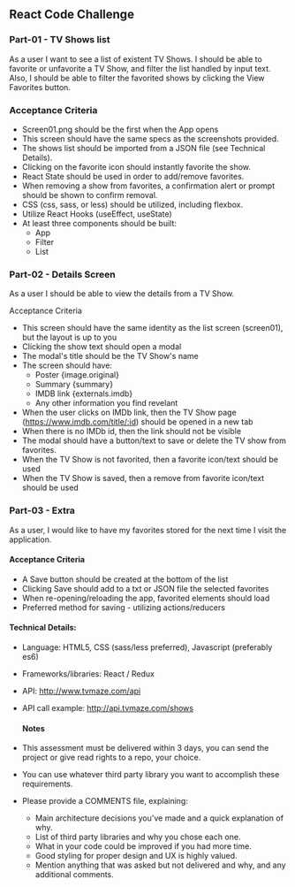 ## React Code Challenge ##

### Part-01 - TV Shows list
As a user I want to see a list of existent TV Shows.
I should be able to favorite or unfavorite a TV Show, and filter the list handled by input text.
Also, I should be able to filter the favorited shows by clicking the View Favorites button.

### Acceptance Criteria
* Screen01.png should be the first when the App opens
* This screen should have the same specs as the screenshots provided.	
* The shows list should be imported from a JSON file (see Technical Details).
* Clicking on the favorite icon should instantly favorite the show.
* React State should be used in order to add/remove favorites.
* When removing a show from favorites, a confirmation alert or prompt should be shown to confirm removal.
* CSS (css, sass, or less) should be utilized, including flexbox.
* Utilize React Hooks (useEffect, useState)
* At least three components should be built:
	* App
	* Filter
	* List


### Part-02 - Details Screen ##
As a user I should be able to view the details from a TV Show.

Acceptance Criteria
* This screen should have the same identity as the list screen (screen01), but the layout is up to you
* Clicking the show text should open a modal
* The modal's title should be the TV Show's name
* The screen should have:
	*	Poster {image.original}
	*	Summary {summary}
	*	IMDB link {externals.imdb}
	*	Any other information you find revelant
* When the user clicks on IMDb link, then the TV Show page (https://www.imdb.com/title/:id) should be opened in a new tab
* When there is no IMDb id, then the link should not be visible
* The modal should have a button/text to save or delete the TV show from favorites.
* When the TV Show is not favorited, then a favorite icon/text should be used
* When the TV Show is saved, then a remove from favorite icon/text should be used


### Part-03 - Extra
As a user, I would like to have my favorites stored for the next time I visit the application.
  #### Acceptance Criteria
*	A Save button should be created at the bottom  of the list
*	Clicking Save should add to a txt or JSON file the selected favorites
*	When re-opening/reloading the app, favorited elements should load
*	Preferred method for saving - utilizing actions/reducers

  #### Technical Details:
*	Language: HTML5, CSS (sass/less preferred), Javascript (preferably es6)
*	Frameworks/libraries: React / Redux
*	API: http://www.tvmaze.com/api
*	API call example: http://api.tvmaze.com/shows

	#### Notes
*	This assessment must be delivered within 3 days, you can send the project or give read rights to a repo, your choice.
*	You can use whatever third party library you want to accomplish these requirements.
*	Please provide a COMMENTS file, explaining:
	*	Main architecture decisions you've made and a quick explanation of why.
	*	List of third party libraries and why you chose each one.
	*	What in your code could be improved if you had more time.
	*	Good styling for proper design and UX is highly valued.
	*	Mention anything that was asked but not delivered and why, and any additional comments.
